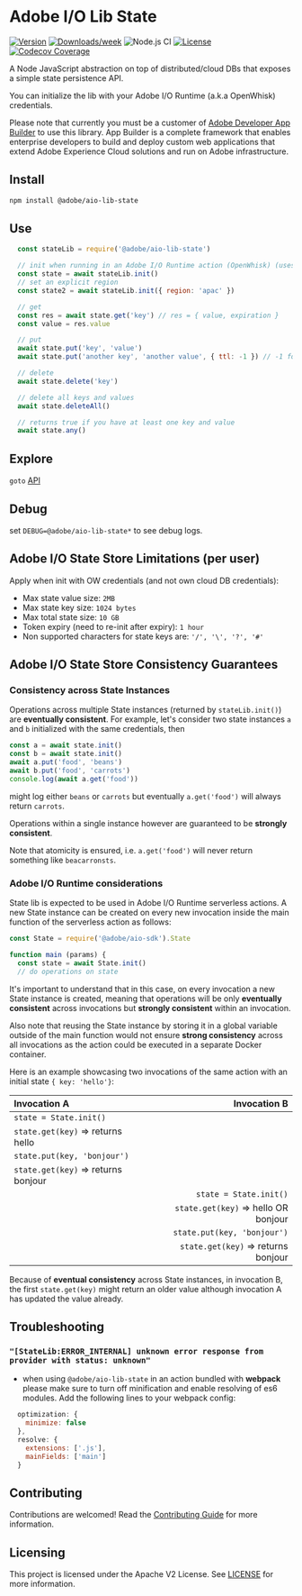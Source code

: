 <!--
Copyright 2024 Adobe. All rights reserved.
This file is licensed to you under the Apache License, Version 2.0 (the "License");
you may not use this file except in compliance with the License. You may obtain a copy
of the License at http://www.apache.org/licenses/LICENSE-2.0

Unless required by applicable law or agreed to in writing, software distributed under
the License is distributed on an "AS IS" BASIS, WITHOUT WARRANTIES OR REPRESENTATIONS
OF ANY KIND, either express or implied. See the License for the specific language
governing permissions and limitations under the License.
-->

# Adobe I/O Lib State

[![Version](https://img.shields.io/npm/v/@adobe/aio-lib-state.svg)](https://npmjs.org/package/@adobe/aio-lib-state)
[![Downloads/week](https://img.shields.io/npm/dw/@adobe/aio-lib-state.svg)](https://npmjs.org/package/@adobe/aio-lib-state)
![Node.js CI](https://github.com/adobe/aio-lib-state/workflows/Node.js%20CI/badge.svg)
[![License](https://img.shields.io/badge/License-Apache%202.0-blue.svg)](https://opensource.org/licenses/Apache-2.0)
[![Codecov Coverage](https://img.shields.io/codecov/c/github/adobe/aio-lib-state/master.svg?style=flat-square)](https://codecov.io/gh/adobe/aio-lib-state/) 

A Node JavaScript abstraction on top of distributed/cloud DBs that exposes a simple state persistence API.

You can initialize the lib with your Adobe I/O Runtime (a.k.a OpenWhisk) credentials.

Please note that currently you must be a customer of [Adobe Developer App Builder](https://www.adobe.io/apis/experienceplatform/project-firefly.html) to use this library. App Builder is a complete framework that enables enterprise developers to build and deploy custom web applications that extend Adobe Experience Cloud solutions and run on Adobe infrastructure.

## Install

```bash
npm install @adobe/aio-lib-state
```

## Use

```js
  const stateLib = require('@adobe/aio-lib-state')

  // init when running in an Adobe I/O Runtime action (OpenWhisk) (uses env vars __OW_API_KEY and __OW_NAMESPACE automatically. default region is 'amer')
  const state = await stateLib.init()
  // set an explicit region
  const state2 = await stateLib.init({ region: 'apac' }) 

  // get
  const res = await state.get('key') // res = { value, expiration }
  const value = res.value

  // put
  await state.put('key', 'value')
  await state.put('another key', 'another value', { ttl: -1 }) // -1 for no expiry, defaults to 86400 (24 hours)

  // delete
  await state.delete('key')

  // delete all keys and values
  await state.deleteAll()

  // returns true if you have at least one key and value
  await state.any()
```

## Explore

`goto` [API](doc/api.md)

## Debug

set `DEBUG=@adobe/aio-lib-state*` to see debug logs.

## Adobe I/O State Store Limitations (per user)

Apply when init with OW credentials (and not own cloud DB credentials):

- Max state value size: `2MB`
- Max state key size: `1024 bytes`
- Max total state size: `10 GB`
- Token expiry (need to re-init after expiry): `1 hour`
- Non supported characters for state keys are: `'/', '\', '?', '#'`

## Adobe I/O State Store Consistency Guarantees

### Consistency across State Instances

Operations across multiple State instances (returned by `stateLib.init()`) are **eventually consistent**. For example, let's consider two state instances `a` and `b` initialized with the same credentials, then

```javascript
const a = await state.init()
const b = await state.init()
await a.put('food', 'beans')
await b.put('food', 'carrots')
console.log(await a.get('food'))
```

might log either `beans` or `carrots` but eventually `a.get('food')` will always return `carrots`.

Operations within a single instance however are guaranteed to be **strongly consistent**.

Note that atomicity is ensured, i.e.  `a.get('food')` will never return something like `beacarronsts`.

### Adobe I/O Runtime considerations

State lib is expected to be used in Adobe I/O Runtime serverless actions. A new State instance can be created on every new invocation inside the main function of the serverless action as follows:

```javascript
const State = require('@adobe/aio-sdk').State

function main (params) {
  const state = await State.init()
  // do operations on state
```

It's important to understand that in this case, on every invocation a new State instance is created, meaning that operations will be only **eventually consistent** across invocations but **strongly consistent** within an invocation.

Also note that reusing the State instance by storing it in a global variable outside of the main function would not ensure **strong consistency** across all invocations as the action could be executed in a separate Docker container.

Here is an example showcasing two invocations of the same action with an initial state `{ key: 'hello'}`:

Invocation A                          |     Invocation B                      |
| :---------------------------------- | ----------------------------------:   |
`state = State.init()`                |                                       |
`state.get(key)` => returns hello     |                                       |
`state.put(key, 'bonjour')`           |                                       |
`state.get(key)` => returns bonjour   |                                       |
|                                     | `state = State.init()`                |
|                                     | `state.get(key)` => hello OR bonjour  |
|                                     | `state.put(key, 'bonjour')`           |
|                                     | `state.get(key)` => returns bonjour   |

Because of **eventual consistency** across State instances, in invocation B, the first `state.get(key)` might return an older value although invocation A has updated the value already.

## Troubleshooting

### `"[StateLib:ERROR_INTERNAL] unknown error response from provider with status: unknown"`

- when using `@adobe/aio-lib-state` in an action bundled with **webpack** please make sure to turn off minification and enable resolving of es6 modules. Add the following lines to your webpack config:

```javascript
  optimization: {
    minimize: false
  },
  resolve: {
    extensions: ['.js'],
    mainFields: ['main']
  }
```

## Contributing

Contributions are welcomed! Read the [Contributing Guide](./.github/CONTRIBUTING.md) for more information.

## Licensing

This project is licensed under the Apache V2 License. See [LICENSE](LICENSE) for more information.
